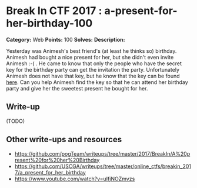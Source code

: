 # Break In CTF 2017 : a-present-for-her-birthday-100

**Category:** Web
**Points:** 100
**Solves:** 
**Description:**

Yesterday was Animesh's best friend's (at least he thinks so) birthday. Animesh had bought a nice present for her, but she didn't even invite Animesh :-( . He came to know that only the people who have the secret key for the birthday party can get the invitation the party. Unfortunately Animesh does not have that key, but he know that the key can be found [here](https://felicity.iiit.ac.in/contest/extra/birthday/). Can you help Animesh find the key so that he can attend her birthday party and give her the sweetest present he bought for her.

## Write-up

(TODO)

## Other write-ups and resources

* https://github.com/pogTeam/writeups/tree/master/2017/BreakIn/A%20present%20for%20her%20Birthday
* https://github.com/USCGA/writeups/tree/master/online_ctfs/breakin_2017/a_present_for_her_birthday
* https://www.youtube.com/watch?v=uIfjNOZmvzs
